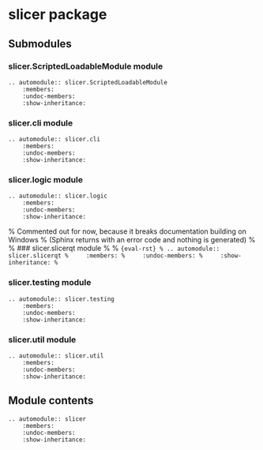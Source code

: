 # slicer package

## Submodules

### slicer.ScriptedLoadableModule module

```{eval-rst}
.. automodule:: slicer.ScriptedLoadableModule
    :members:
    :undoc-members:
    :show-inheritance:
```

### slicer.cli module

```{eval-rst}
.. automodule:: slicer.cli
    :members:
    :undoc-members:
    :show-inheritance:
```

### slicer.logic module

```{eval-rst}
.. automodule:: slicer.logic
    :members:
    :undoc-members:
    :show-inheritance:
```

% Commented out for now, because it breaks documentation building on Windows
% (Sphinx returns with an error code and nothing is generated)
%
% ### slicer.slicerqt module
%
% ```{eval-rst}
% .. automodule:: slicer.slicerqt
%     :members:
%     :undoc-members:
%     :show-inheritance:
% ```

### slicer.testing module

```{eval-rst}
.. automodule:: slicer.testing
    :members:
    :undoc-members:
    :show-inheritance:
```

### slicer.util module

```{eval-rst}
.. automodule:: slicer.util
    :members:
    :undoc-members:
    :show-inheritance:
```

## Module contents

```{eval-rst}
.. automodule:: slicer
    :members:
    :undoc-members:
    :show-inheritance:
```
